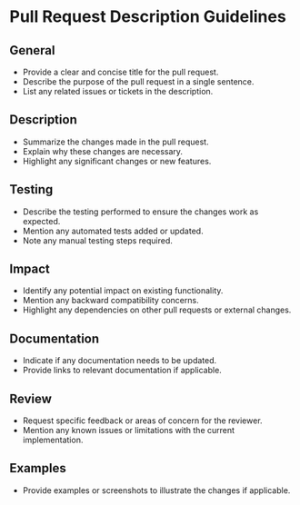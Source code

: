 # Pull Request Description Guidelines

## General

- Provide a clear and concise title for the pull request.
- Describe the purpose of the pull request in a single sentence.
- List any related issues or tickets in the description.

## Description

- Summarize the changes made in the pull request.
- Explain why these changes are necessary.
- Highlight any significant changes or new features.

## Testing

- Describe the testing performed to ensure the changes work as expected.
- Mention any automated tests added or updated.
- Note any manual testing steps required.

## Impact

- Identify any potential impact on existing functionality.
- Mention any backward compatibility concerns.
- Highlight any dependencies on other pull requests or external changes.

## Documentation

- Indicate if any documentation needs to be updated.
- Provide links to relevant documentation if applicable.

## Review

- Request specific feedback or areas of concern for the reviewer.
- Mention any known issues or limitations with the current implementation.

## Examples

- Provide examples or screenshots to illustrate the changes if applicable.
